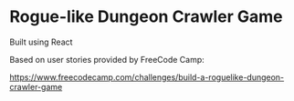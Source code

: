 # Rogue-like Dungeon Crawler Game
Built using React

Based on user stories provided by FreeCode Camp:

https://www.freecodecamp.com/challenges/build-a-roguelike-dungeon-crawler-game
